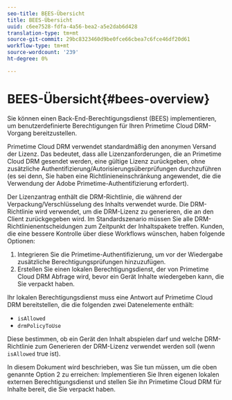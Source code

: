 ```yaml
---
seo-title: BEES-Übersicht
title: BEES-Übersicht
uuid: c6ee7528-fdfa-4a56-bea2-a5e2dab6d428
translation-type: tm+mt
source-git-commit: 29bc8323460d9be0fce66cbea7c6fce46df20d61
workflow-type: tm+mt
source-wordcount: '239'
ht-degree: 0%

---
```



# BEES-Übersicht{#bees-overview}

Sie können einen Back-End-Berechtigungsdienst (BEES) implementieren, um benutzerdefinierte Berechtigungen für Ihren Primetime Cloud DRM-Vorgang bereitzustellen.

Primetime Cloud DRM verwendet standardmäßig den anonymen Versand der Lizenz. Das bedeutet, dass alle Lizenzanforderungen, die an Primetime Cloud DRM gesendet werden, eine gültige Lizenz zurückgeben, ohne zusätzliche Authentifizierung/Autorisierungsüberprüfungen durchzuführen (es sei denn, Sie haben eine Richtlinieneinschränkung angewendet, die die Verwendung der Adobe Primetime-Authentifizierung erfordert).

Der Lizenzantrag enthält die DRM-Richtlinie, die während der Verpackung/Verschlüsselung des Inhalts verwendet wurde. Die DRM-Richtlinie wird verwendet, um die DRM-Lizenz zu generieren, die an den Client zurückgegeben wird. Im Standardszenario müssen Sie alle DRM-Richtlinienentscheidungen zum Zeitpunkt der Inhaltspakete treffen. Kunden, die eine bessere Kontrolle über diese Workflows wünschen, haben folgende Optionen:

1. Integrieren Sie die Primetime-Authentifizierung, um vor der Wiedergabe zusätzliche Berechtigungsprüfungen hinzuzufügen.
1. Erstellen Sie einen lokalen Berechtigungsdienst, der von Primetime Cloud DRM Abfrage wird, bevor ein Gerät Inhalte wiedergeben kann, die Sie verpackt haben.

Ihr lokalen Berechtigungsdienst muss eine Antwort auf Primetime Cloud DRM bereitstellen, die die folgenden zwei Datenelemente enthält:

* `isAllowed`
* `drmPolicyToUse`

Diese bestimmen, ob ein Gerät den Inhalt abspielen darf und welche DRM-Richtlinie zum Generieren der DRM-Lizenz verwendet werden soll (wenn `isAllowed` true ist).

In diesem Dokument wird beschrieben, was Sie tun müssen, um die oben genannte Option 2 zu erreichen: Implementieren Sie Ihren eigenen lokalen externen Berechtigungsdienst und stellen Sie ihn Primetime Cloud DRM für Inhalte bereit, die Sie verpackt haben.
